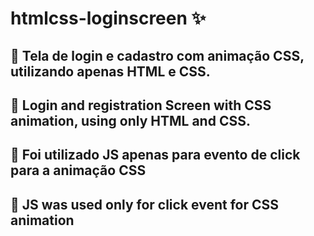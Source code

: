 # htmlcss-loginscreen :sparkles:
## :pushpin: Tela de login e cadastro com animação CSS, utilizando apenas HTML e CSS. 

## :pushpin: Login and registration Screen with CSS animation, using only HTML and CSS.

## :construction: Foi utilizado JS apenas para evento de click para a animação CSS

## :rotating_light:          JS was used only for click event for CSS animation

